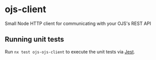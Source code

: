 # ojs-client

Small Node HTTP client for communicating with your OJS's REST API

## Running unit tests

Run `nx test ojs-ojs-client` to execute the unit tests via [Jest](https://jestjs.io).
